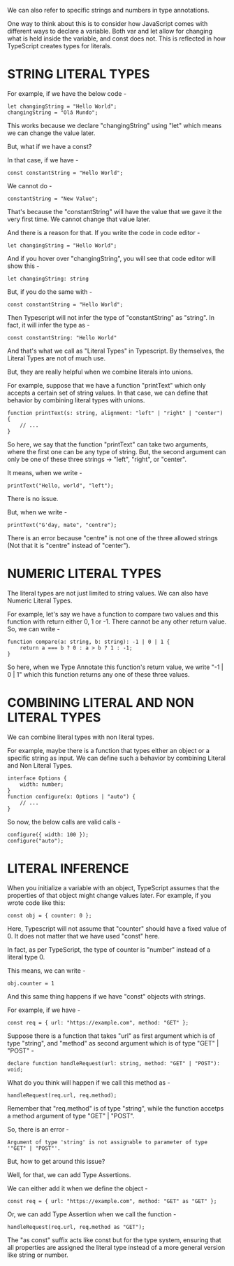 We can also refer to specific strings and numbers in type annotations.

One way to think about this is to consider how JavaScript comes with different ways to declare a variable. Both var and let allow for changing what is held inside the variable, and const does not. This is reflected in how TypeScript creates types for literals.

# STRING LITERAL TYPES

For example, if we have the below code - 

    let changingString = "Hello World";
    changingString = "Olá Mundo";

This works because we declare "changingString" using "let" which means we can change the value later.

But, what if we have a const?

In that case, if we have - 

    const constantString = "Hello World";

We cannot do - 

    constantString = "New Value";

That's because the "constantString" will have the value that we gave it the very first time. We cannot change that value later.

And there is a reason for that. If you write the code in code editor - 

    let changingString = "Hello World";

And if you hover over "changingString", you will see that code editor will show this - 

    let changingString: string

But, if you do the same with -

    const constantString = "Hello World";

Then Typescript will not infer the type of "constantString" as "string". In fact, it will infer the type as - 

    const constantString: "Hello World"

And that's what we call as "Literal Types" in Typescript. By themselves, the Literal Types are not of much use.

But, they are really helpful when we combine literals into unions.

For example, suppose that we have a function "printText" which only accepts a certain set of string values. In that case, we can define that behavior by combining literal types with unions.

    function printText(s: string, alignment: "left" | "right" | "center") {
        // ...
    }

So here, we say that the function "printText" can take two arguments, where the first one can be any type of string. But, the second argument can only be one of these three strings -> "left", "right", or "center".

It means, when we write - 

    printText("Hello, world", "left");

There is no issue.

But, when we write - 

    printText("G'day, mate", "centre");

There is an error because "centre" is not one of the three allowed strings (Not that it is "centre" instead of "center").

# NUMERIC LITERAL TYPES

The literal types are not just limited to string values. We can also have Numeric Literal Types. 

For example, let's say we have a function to compare two values and this function with return either 0, 1 or -1. There cannot be any other return value. So, we can write - 

    function compare(a: string, b: string): -1 | 0 | 1 {
        return a === b ? 0 : a > b ? 1 : -1;
    }

So here, when we Type Annotate this function's return value, we write "-1 | 0 | 1" which this function returns any one of these three values.

# COMBINING LITERAL AND NON LITERAL TYPES

We can combine literal types with non literal types.

For example, maybe there is a function that types either an object or a specific string as input. We can define such a behavior by combining Literal and Non Literal Types.

    interface Options {
        width: number;
    }
    function configure(x: Options | "auto") {
        // ...
    }

So now, the below calls are valid calls - 

    configure({ width: 100 });
    configure("auto");

# LITERAL INFERENCE

When you initialize a variable with an object, TypeScript assumes that the properties of that object might change values later. For example, if you wrote code like this:

    const obj = { counter: 0 };

Here, Typescript will not assume that "counter" should have a fixed value of 0. It does not matter that we have used "const" here.

In fact, as per TypeScript, the type of counter is "number" instead of a literal type 0.

This means, we can write - 

    obj.counter = 1

And this same thing happens if we have "const" objects with strings.

For example, if we have - 

    const req = { url: "https://example.com", method: "GET" };

Suppose there is a function that takes "url" as first argument which is of type "string", and "method" as second argument which is of type "GET" | "POST" - 

    declare function handleRequest(url: string, method: "GET" | "POST"): void;

What do you think will happen if we call this method as - 

    handleRequest(req.url, req.method);

Remember that "req.method" is of type "string", while the function accetps a method argument of type "GET" | "POST".

So, there is an error -

    Argument of type 'string' is not assignable to parameter of type '"GET" | "POST"'.

But, how to get around this issue?

Well, for that, we can add Type Assertions.

We can either add it when we define the object - 

    const req = { url: "https://example.com", method: "GET" as "GET" };

Or, we can add Type Assertion when we call the function - 

    handleRequest(req.url, req.method as "GET");

The "as const" suffix acts like const but for the type system, ensuring that all properties are assigned the literal type instead of a more general version like string or number.





